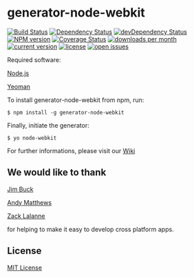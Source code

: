 # generator-node-webkit
[![Build Status](https://secure.travis-ci.org/Dica-Developer/generator-node-webkit.png?branch=master)](https://travis-ci.org/Dica-Developer/generator-node-webkit)
[![Dependency Status](https://david-dm.org/Dica-Developer/generator-node-webkit.png)](https://david-dm.org/Dica-Developer/generator-node-webkit)
[![devDependency Status](https://david-dm.org/Dica-Developer/generator-node-webkit/dev-status.png)](https://david-dm.org/Dica-Developer/generator-node-webkit#info=devDependencies)
[![NPM version](https://badge.fury.io/js/generator-node-webkit.png)](http://badge.fury.io/js/generator-node-webkit)
[![Coverage Status](https://img.shields.io/coveralls/Dica-Developer/generator-node-webkit.svg)](https://coveralls.io/r/Dica-Developer/generator-node-webkit)
[![downloads per month](http://img.shields.io/npm/dm/generator-node-webkit.svg)](https://www.npmjs.org/package/generator-node-webkit)
[![current version](http://img.shields.io/npm/v/generator-node-webkit.svg)](https://www.npmjs.org/package/generator-node-webkit)
[![license](http://img.shields.io/npm/l/generator-node-webkit.svg)](http://en.wikipedia.org/wiki/MIT_License)
[![open issues](http://img.shields.io/github/issues/badges/generator-node-webkit.svg)](https://github.com/Dica-Developer/generator-node-webkit/issues)

Required software:

[Node.js](http://nodejs.org/ "nodejs")

[Yeoman](http://yeoman.io/ "Yeoman")
 

To install generator-node-webkit from npm, run:

```
$ npm install -g generator-node-webkit
```

Finally, initiate the generator:

```
$ yo node-webkit
```


For further informations, please visit our [Wiki](https://github.com/Dica-Developer/generator-node-webkit/wiki "Wiki")

## We would like to thank

[Jim Buck](https://github.com/JimmyBoh "JimmyBoh")

[Andy Matthews](https://github.com/commadelimited "commadelimited")

[Zack Lalanne](https://github.com/zlalanne "zlalanne")

for helping to make it easy to develop cross platform apps.


## License

[MIT License](http://en.wikipedia.org/wiki/MIT_License)
